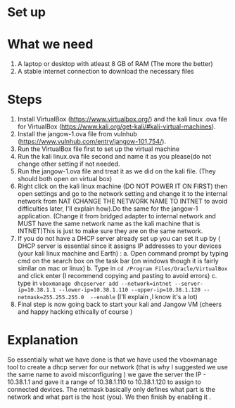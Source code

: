 # Set up

# What we need

1. A laptop or desktop with atleast 8 GB of RAM (The more the better)
2. A stable internet connection to download the necessary files

# Steps

1. Install VirtualBox (https://www.virtualbox.org/) and the kali linux .ova file for VirtualBox (https://www.kali.org/get-kali/#kali-virtual-machines).
2. Install the jangow-1.ova file from vulnhub (https://www.vulnhub.com/entry/jangow-101,754/).
3. Run the VirtualBox file first to set up the virtual machine 
4. Run the kali linux.ova file second and name it as you please(do not change other setting if not needed.
5. Run the jangow-1.ova file and treat it as we did on the kali file. (They should both open on virtual box)
6. Right click on the kali linux machine (DO NOT POWER IT ON FIRST) then open settings and go to the network setting and change it to the internal network from NAT (CHANGE THE NETWORK NAME TO INTNET to avoid difficulties later, I'll explain how).Do the same for the jangow-1 application. (Change it from bridged adapter to internal network and MUST have the same network name as the kali machine that is INTNET)This is just to make sure they are on the same network.
7. If you do not have a DHCP server already set up you can set it up by ( DHCP server is essential since it assigns IP addresses to your devices (your kali linux machine and Earth) : 
	a. Open command prompt by typing cmd on the search box on the task bar (on windows though it is fairly similar on mac or linux)
    b. Type in ```cd /Program Files/Oracle/VirtualBox```
   and click enter (I recommend copying and pasting to avoid errors)
    c. type in   ```vboxmanage dhcpserver add --network=intnet --server-ip=10.38.1.1 --lower-ip=10.38.1.110 --upper-ip=10.38.1.120 --netmask=255.255.255.0  --enable``` (I'll explain ,I know it's a lot)
  8. Final step is now going back to start your kali and Jangow VM (cheers and happy hacking ethically of course )

# Explanation

So essentially what we have done is that we have used the vboxmanage tool to create a dhcp server for our network (that is why I suggested we use the same name to avoid misconfiguring ) we gave the server the IP - 10.38.1.1 and gave it a range of 10.38.1.110 to 10.38.1.120 to assign to connected devices.
    The netmask basically only defines what part is the network and what part is the host (you). We then finish by enabling it . 
